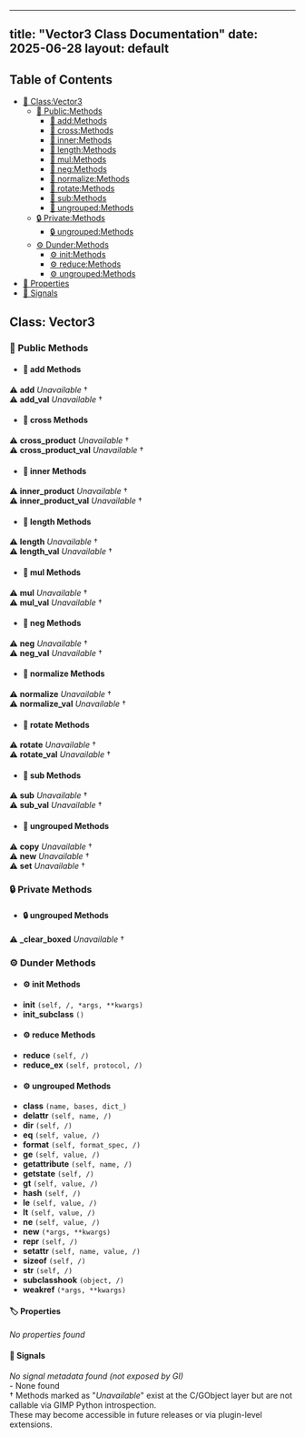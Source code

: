 <!-- Formatted by A³BS formatter.py -->
<!-- Generated by A³BS document.py -->
---
title: "Vector3 Class Documentation"
date: 2025-06-28
layout: default
---

## Table of Contents
- [🔧 Class:Vector3](#class-vector3)
  - [ 🔹 Public:Methods](#public-methods)
    - [ 🔹 add:Methods](#add-methods)
    - [ 🔹 cross:Methods](#cross-methods)
    - [ 🔹 inner:Methods](#inner-methods)
    - [ 🔹 length:Methods](#length-methods)
    - [ 🔹 mul:Methods](#mul-methods)
    - [ 🔹 neg:Methods](#neg-methods)
    - [ 🔹 normalize:Methods](#normalize-methods)
    - [ 🔹 rotate:Methods](#rotate-methods)
    - [ 🔹 sub:Methods](#sub-methods)
    - [ 🔹 ungrouped:Methods](#ungrouped-methods)
  - [ 🔒 Private:Methods](#private-methods)
    - [ 🔒 ungrouped:Methods](#ungrouped-methods)
  - [ ⚙ Dunder:Methods](#dunder-methods)
    - [ ⚙ init:Methods](#init-methods)
    - [ ⚙ reduce:Methods](#reduce-methods)
    - [ ⚙ ungrouped:Methods](#ungrouped-methods)
- [🔧 Properties](#properties-)
- [🔧 Signals](#signals-)
## Class: Vector3
### 🔹 Public Methods
<a name="public-methods"></a>
- #### 🔹 add Methods
<a name="add-methods"></a>
⚠️ **add** _Unavailable_ †<br>
⚠️ **add_val** _Unavailable_ †<br>
- #### 🔹 cross Methods
<a name="cross-methods"></a>
⚠️ **cross_product** _Unavailable_ †<br>
⚠️ **cross_product_val** _Unavailable_ †<br>
- #### 🔹 inner Methods
<a name="inner-methods"></a>
⚠️ **inner_product** _Unavailable_ †<br>
⚠️ **inner_product_val** _Unavailable_ †<br>
- #### 🔹 length Methods
<a name="length-methods"></a>
⚠️ **length** _Unavailable_ †<br>
⚠️ **length_val** _Unavailable_ †<br>
- #### 🔹 mul Methods
<a name="mul-methods"></a>
⚠️ **mul** _Unavailable_ †<br>
⚠️ **mul_val** _Unavailable_ †<br>
- #### 🔹 neg Methods
<a name="neg-methods"></a>
⚠️ **neg** _Unavailable_ †<br>
⚠️ **neg_val** _Unavailable_ †<br>
- #### 🔹 normalize Methods
<a name="normalize-methods"></a>
⚠️ **normalize** _Unavailable_ †<br>
⚠️ **normalize_val** _Unavailable_ †<br>
- #### 🔹 rotate Methods
<a name="rotate-methods"></a>
⚠️ **rotate** _Unavailable_ †<br>
⚠️ **rotate_val** _Unavailable_ †<br>
- #### 🔹 sub Methods
<a name="sub-methods"></a>
⚠️ **sub** _Unavailable_ †<br>
⚠️ **sub_val** _Unavailable_ †<br>
- #### 🔹 ungrouped Methods
<a name="ungrouped-methods"></a>
⚠️ **copy** _Unavailable_ †<br>
⚠️ **new** _Unavailable_ †<br>
⚠️ **set** _Unavailable_ †<br>
### 🔒 Private Methods
<a name="private-methods"></a>
- #### 🔒 ungrouped Methods
<a name="ungrouped-methods"></a>
⚠️ **_clear_boxed** _Unavailable_ †<br>
### ⚙ Dunder Methods
<a name="dunder-methods"></a>
- #### ⚙ init Methods
<a name="init-methods"></a>
  - **__init__** `(self, /, *args, **kwargs)`<br>
  - **__init_subclass__** `()`<br>
- #### ⚙ reduce Methods
<a name="reduce-methods"></a>
  - **__reduce__** `(self, /)`<br>
  - **__reduce_ex__** `(self, protocol, /)`<br>
- #### ⚙ ungrouped Methods
<a name="ungrouped-methods"></a>
  - **__class__** `(name, bases, dict_)`<br>
  - **__delattr__** `(self, name, /)`<br>
  - **__dir__** `(self, /)`<br>
  - **__eq__** `(self, value, /)`<br>
  - **__format__** `(self, format_spec, /)`<br>
  - **__ge__** `(self, value, /)`<br>
  - **__getattribute__** `(self, name, /)`<br>
  - **__getstate__** `(self, /)`<br>
  - **__gt__** `(self, value, /)`<br>
  - **__hash__** `(self, /)`<br>
  - **__le__** `(self, value, /)`<br>
  - **__lt__** `(self, value, /)`<br>
  - **__ne__** `(self, value, /)`<br>
  - **__new__** `(*args, **kwargs)`<br>
  - **__repr__** `(self, /)`<br>
  - **__setattr__** `(self, name, value, /)`<br>
  - **__sizeof__** `(self, /)`<br>
  - **__str__** `(self, /)`<br>
  - **__subclasshook__** `(object, /)`<br>
  - **__weakref__** `(*args, **kwargs)`<br>
#### 🏷️ Properties
<a name="properties-"></a>
_No properties found_
<br>
#### 📣 Signals
<a name="signals-"></a>
_No signal metadata found (not exposed by GI)_
<br>- None found
<br>† Methods marked as "_Unavailable_" exist at the C/GObject layer but are not callable via GIMP Python introspection.  
These may become accessible in future releases or via plugin-level extensions.